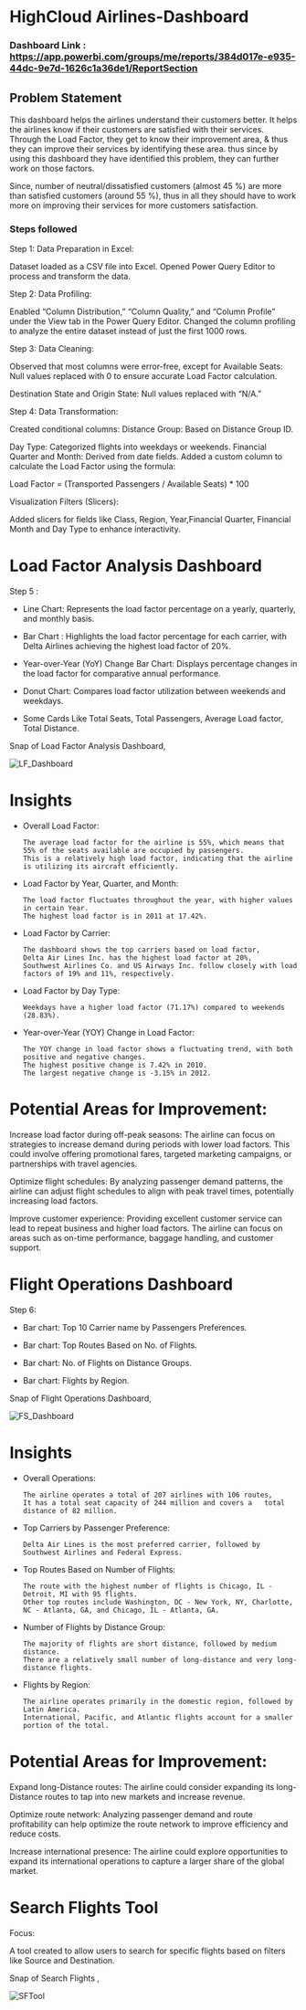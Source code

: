 

# HighCloud Airlines-Dashboard

### Dashboard Link : https://app.powerbi.com/groups/me/reports/384d017e-e935-44dc-9e7d-1626c1a36de1/ReportSection

## Problem Statement

This dashboard helps the airlines understand their customers better. It helps the airlines know if their customers are satisfied with their services. Through the Load Factor, they get to know their improvement area, & thus they can improve their services by identifying these area.  thus since by using this dashboard they have identified this problem, they can further work on those factors.

Since, number of neutral/dissatisfied customers (almost 45 %) are more than satisfied customers (around 55 %), thus in all they should have to work more on improving their services for more customers satisfaction. 


### Steps followed 

 Step 1: Data Preparation in Excel:

Dataset loaded as a CSV file into Excel.
Opened Power Query Editor to process and transform the data.

Step 2: Data Profiling:

Enabled “Column Distribution,” “Column Quality,” and “Column Profile” under the View tab in the Power Query Editor.
Changed the column profiling to analyze the entire dataset instead of just the first 1000 rows.

Step 3: Data Cleaning:

Observed that most columns were error-free, except for
Available Seats: Null values replaced with 0 to ensure accurate Load Factor calculation.

Destination State and Origin State: Null values replaced with “N/A.”

Step 4: Data Transformation:

Created conditional columns:
Distance Group: Based on Distance Group ID.

Day Type: Categorized flights into weekdays or weekends.
Financial Quarter and Month: Derived from date fields.
Added a custom column to calculate the Load Factor using the formula:

Load Factor = (Transported Passengers / Available Seats) * 100

Visualization Filters (Slicers):

Added slicers for fields like Class, Region, Year,Financial Quarter, Financial Month and Day Type to enhance interactivity.

  # Load Factor Analysis Dashboard         
Step 5 : 
- Line Chart: Represents the load factor percentage on a yearly, quarterly, and monthly basis.

- Bar Chart  : Highlights the load factor percentage for each carrier, with Delta Airlines achieving the highest load factor of 20%.

- Year-over-Year (YoY) Change Bar Chart: Displays percentage changes in the load factor for comparative annual performance.

- Donut Chart: Compares load factor utilization between weekends and weekdays.

- Some Cards Like Total Seats, Total Passengers, Average Load factor, Total Distance.

Snap of Load Factor Analysis Dashboard,

![LF_Dashboard](https://github.com/user-attachments/assets/b59b10cb-18a6-45ba-a150-683e580d1fc9)

# Insights

- Overall Load Factor:

      The average load factor for the airline is 55%, which means that 55% of the seats available are occupied by passengers.
      This is a relatively high load factor, indicating that the airline is utilizing its aircraft efficiently.

- Load Factor by Year, Quarter, and Month:

      The load factor fluctuates throughout the year, with higher values in certain Year.
      The highest load factor is in 2011 at 17.42%.

- Load Factor by Carrier:

      The dashboard shows the top carriers based on load factor,
      Delta Air Lines Inc. has the highest load factor at 20%,
      Southwest Airlines Co. and US Airways Inc. follow closely with load factors of 19% and 11%, respectively.

- Load Factor by Day Type:

      Weekdays have a higher load factor (71.17%) compared to weekends (28.83%).

- Year-over-Year (YOY) Change in Load Factor:

      The YOY change in load factor shows a fluctuating trend, with both positive and negative changes.
      The highest positive change is 7.42% in 2010.
      The largest negative change is -3.15% in 2012.

# Potential Areas for Improvement:

Increase load factor during off-peak seasons: The airline can focus on strategies to increase demand during periods with lower load factors. This could involve offering promotional fares, targeted marketing campaigns, or partnerships with travel agencies.

Optimize flight schedules: By analyzing passenger demand patterns, the airline can adjust flight schedules to align with peak travel times, potentially increasing load factors.

Improve customer experience: Providing excellent customer service can lead to repeat business and higher load factors. The airline can focus on areas such as on-time performance, baggage handling, and customer support.

# Flight Operations Dashboard
Step 6: 
- Bar chart: Top 10 Carrier name by Passengers Preferences.

- Bar chart: Top Routes Based on No. of Flights.

- Bar chart: No. of Flights on Distance Groups.

- Bar chart: Flights by Region.

Snap of Flight Operations Dashboard,

![FS_Dashboard](https://github.com/user-attachments/assets/29724a52-33ca-40ac-ae32-af98f0c94198)

# Insights

- Overall Operations:

      The airline operates a total of 207 airlines with 106 routes,
      It has a total seat capacity of 244 million and covers a   total distance of 82 million.

- Top Carriers by Passenger Preference:

      Delta Air Lines is the most preferred carrier, followed by Southwest Airlines and Federal Express.

- Top Routes Based on Number of Flights:

      The route with the highest number of flights is Chicago, IL - Detroit, MI with 95 flights.
      Other top routes include Washington, DC - New York, NY, Charlotte, NC - Atlanta, GA, and Chicago, IL - Atlanta, GA.

- Number of Flights by Distance Group:

      The majority of flights are short distance, followed by medium distance.
      There are a relatively small number of long-distance and very long-distance flights.

- Flights by Region:

      The airline operates primarily in the domestic region, followed by Latin America.
      International, Pacific, and Atlantic flights account for a smaller portion of the total.

# Potential Areas for Improvement:

Expand long-Distance routes: The airline could consider expanding its long-Distance routes to tap into new markets and increase revenue.

Optimize route network: Analyzing passenger demand and route profitability can help optimize the route network to improve efficiency and reduce costs.

Increase international presence: The airline could explore opportunities to expand its international operations to capture a larger share of the global market.  

# Search Flights Tool

Focus:

A tool created to allow users to search for specific flights based on filters like Source and Destination.
        
Snap of Search Flights ,

![SFTool](https://github.com/user-attachments/assets/eb985b58-946c-4a96-a8bf-53f4bd3c710d)

